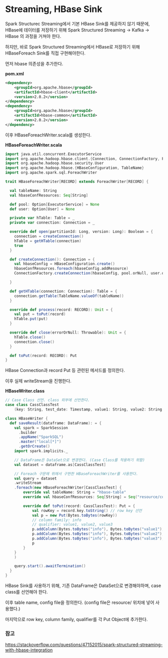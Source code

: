 # Streaming, HBase Sink



Spark Structurec Streaming에서 기본 HBase Sink를 제공하지 않기 때문에, HBase에 데이터를 저장하기 위해 Spark Structured Streaming -> Kafka -> HBase 의 과정을 거쳐야 한다.



하지만, 바로 Spark Structured Streaming에서 HBase로 저장하기 위해 HBaseForeach Sink를 직접 구현해야한다.



먼저 hbase 의존성을 추가한다.

**pom.xml**

```xml
<dependency>
    <groupId>org.apache.hbase</groupId>
    <artifactId>hbase-client</artifactId>
    <version>2.0.2</version>
</dependency>
<dependency>
    <groupId>org.apache.hbase</groupId>
    <artifactId>hbase-common</artifactId>
    <version>2.0.2</version>
</dependency>
```



이후 HBaseForeachWriter.scala를 생성한다.

**HBaseForeachWriter.scala**

```scala
import java.util.concurrent.ExecutorService
import org.apache.hadoop.hbase.client.{Connection, ConnectionFactory, Put, Table}
import org.apache.hadoop.hbase.security.User
import org.apache.hadoop.hbase.{HBaseConfiguration, TableName}
import org.apache.spark.sql.ForeachWriter

trait HBaseForeachWriter[RECORD] extends ForeachWriter[RECORD] {

  val tableName: String
  val hbaseConfResources: Seq[String]

  def pool: Option[ExecutorService] = None
  def user: Option[User] = None

  private var hTable: Table = _
  private var connection: Connection = _

  override def open(partitionId: Long, version: Long): Boolean = {
    connection = createConnection()
    hTable = getHTable(connection)
    true
  }

  def createConnection(): Connection = {
    val hbaseConfig = HBaseConfiguration.create()
    hbaseConfResources.foreach(hbaseConfig.addResource)
    ConnectionFactory.createConnection(hbaseConfig, pool.orNull, user.orNull)

  }

  def getHTable(connection: Connection): Table = {
    connection.getTable(TableName.valueOf(tableName))
  }

  override def process(record: RECORD): Unit = {
    val put = toPut(record)
    hTable.put(put)
  }

  override def close(errorOrNull: Throwable): Unit = {
    hTable.close()
    connection.close()
  }

  def toPut(record: RECORD): Put
}
```

HBase Connection과 record Put 등 관련된 메서드를 정의한다.



이후 실제 writeStream을 진행한다.

**HBaseWriter.class**

```scala
// Case Class 선언. class 외부에 선언한다.
case class CassClassTest
	(key: String, test_date: Timestamp, value1: String, value2: String, value3: String)

class HBaseWriter {
  def saveResult(dataframe: DataFrame): = {
    val spark = SparkSession
      .builder
      .appName("SparkSQL")
      .master("local[*]")
      .getOrCreate()
	import spark.implicits._

    // DataFrame은 DataSet으로 변경한다. (Case Class를 적용하기 위함)
    val dataset = dataframe.as[CassClassTest]

    // Foreach 구문에 위에서 구현한 HBaseForeachWriter를 사용한다.
    val query = dataset
    .writeStream
    .foreach(new HBaseForeachWriter[CassClassTest] {
        override val tableName: String = "hbase-table"
        override val hbaseConfResources: Seq[String] = Seq("resource/core-site.xml", "resource/hbase-site.xml")

        override def toPut(record: CassClassTest): Put = {
            val rowKey = record.key.toString() // row key 선언
            val p = new Put(Bytes.toBytes(rowKey))
            // column family: info
            // qualifier: value1, value2, value3
            p.addColumn(Bytes.toBytes("info"), Bytes.toBytes("value1"), Bytes.toBytes(record.value1))
            p.addColumn(Bytes.toBytes("info"), Bytes.toBytes("value2"), Bytes.toBytes(record.value2))
            p.addColumn(Bytes.toBytes("info"), Bytes.toBytes("value3"), Bytes.toBytes(record.value3))
            p
        }
    }
    )

    query.start().awaitTermination()
  }
}
```



HBase Sink를 사용하기 위해, 기존 DataFrame은 DataSet으로 변경해야하며, case class를 선언해야 한다.



이후 table name, config file을 정의한다. (config file은 resource/ 위치에 넣어 사용했다.)



마지막으로 row key, column family, qualifier를 각 Put Object에 추가한다.



### 참고

https://stackoverflow.com/questions/47152015/spark-structured-streaming-with-hbase-integration